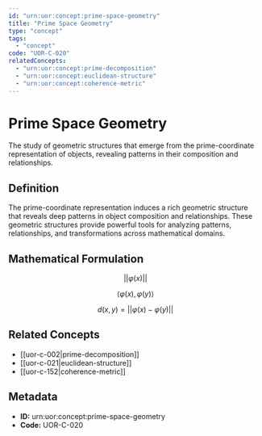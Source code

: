 ```yaml
---
id: "urn:uor:concept:prime-space-geometry"
title: "Prime Space Geometry"
type: "concept"
tags:
  - "concept"
code: "UOR-C-020"
relatedConcepts:
  - "urn:uor:concept:prime-decomposition"
  - "urn:uor:concept:euclidean-structure"
  - "urn:uor:concept:coherence-metric"
---
```


# Prime Space Geometry

The study of geometric structures that emerge from the prime-coordinate representation of objects, revealing patterns in their composition and relationships.

## Definition

The prime-coordinate representation induces a rich geometric structure that reveals deep patterns in object composition and relationships. These geometric structures provide powerful tools for analyzing patterns, relationships, and transformations across mathematical domains.

## Mathematical Formulation

$$
||φ(x)||
$$

$$
⟨φ(x),φ(y)⟩
$$

$$
d(x,y) = ||φ(x) - φ(y)||
$$

## Related Concepts

- [[uor-c-002|prime-decomposition]]
- [[uor-c-021|euclidean-structure]]
- [[uor-c-152|coherence-metric]]

## Metadata

- **ID:** urn:uor:concept:prime-space-geometry
- **Code:** UOR-C-020
